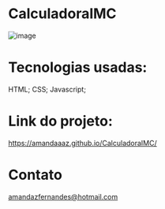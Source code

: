 # CalculadoraIMC

![image](https://github.com/Amandaaaz/CalculadoraIMC/assets/95643803/09fc8582-d9ce-403a-9e0f-1426dd72c7c1)


# Tecnologias usadas:
HTML;
CSS;
Javascript;

# Link do projeto: 
https://amandaaaz.github.io/CalculadoraIMC/

# Contato

amandazfernandes@hotmail.com
